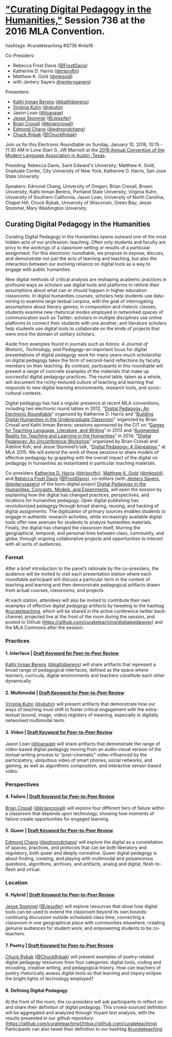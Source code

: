 # ["Curating Digital Pedagogy in the Humanities,"](https://apps.mla.org/program_details?prog_id=736&year=2016) Session 736 at the 2016 MLA Convention.

hashtags: #curateteaching #S736 #mla16

Co-Presiders: 
* Rebecca Frost Davis ([@FrostDavis](https://twitter.com/frostdavis))
* Katherine D. Harris ([@triproftri](https://twitter.com/triproftri))
* Matthew K. Gold ([@mkgold](https://twitter.com/mkgold))
* with Jentery Sayers [@jenterysayers](https://twitter.com/jenterysayers))

Presenters: 
* [Kathi Inman Berens](http://kathiiberens.com/) ([@kathiiberens](https://twitter.com/kathiiberens/))
* [Virginia Kuhn](http://virginiakuhn.net/) ([@vkuhn](https://twitter.com/vkuhn/))
* Jason Loan ([@loanage](https://twitter.com/loanage/))
* [Jesse Stommel](http://www.jessestommel.com/) ([@Jessifer](https://twitter.com/Jessifer/))
* [Brian Croxall](http://briancroxall.net/) ([@briancroxall](https://twitter.com/briancroxall/))
* [Edmond Chang](http://www.edmondchang.com/) ([@edmondchang](https://twitter.com/edmondchang/))
* [Chuck Rybak](http://chuckrybak.com/) ([@ChuckRybak](https://twitter.com/ChuckRybak/))

Join us for this Electronic Roundtable on Sunday, January 10, 2016, 10:15 - 11:30 AM in Lone Start G, JW Marriott at the [2016 Annual Convention of the Modern Language Association in Austin, Texas](https://www.mla.org/Convention/MLA-2016/2016-Convention-Information-and-Services).

Presiding: Rebecca Davis, Saint Edward's University; Matthew K. Gold, Graduate Center, City University of New York; Katherine D. Harris, San Jose State University

Speakers: Edmond Chang, University of Oregon; Brian Croxall, Brown University; Kathi Inman Berens, Portland State University; Virginia Kuhn, University of Southern California; Jason Loan, University of North Carolina, Chapel Hill; Chuck Rybak, University of Wisconsin, Green Bay; Jesse Stommel, Mary Washington University.  

## Curating Digital Pedagogy in the Humanities

Curating Digital Pedagogy in the Humanities opens outward one of the most hidden acts of our profession: teaching. Often only students and faculty are privy to the workings of a classroom setting or results of a particular assignment. For this electronic roundtable, we propose to expose, discuss, and demonstrate not just the acts of learning and teaching, but also the interaction between our evolving reliance on digital tools as a way to engage with public humanities.

New digital methods of critical analysis are reshaping academic practices in profound ways as scholars use digital tools and platforms to rethink their assumptions about what can or should happen in higher education classrooms. In digital humanities courses, scholars help students use data-mining to examine large textual corpora, with the goal of interrogating assumptions about literary genres; in composition and rhetoric classes, students examine new rhetorical modes employed in networked spaces of communication such as Twitter; scholars in multiple disciplines use online platforms to connect their students with one another; and literature scholars help students use digital tools to collaborate on the kinds of projects that were once the domain of solitary scholars.

Aside from examples found in journals such as *Kairos: A Journal of Rhetoric, Technology, and Pedagogy*–an important locus for digital presentations of digital pedagogy work for many years–much scholarship on digital pedagogy takes the form of second-hand reflections by faculty members on their teaching. By contrast, participants in this roundtable will present a range of concrete examples of the materials that make up successful digital pedagogy practices. The round table, taken as a whole, will document the richly-textured culture of teaching and learning that responds to new digital learning environments, research tools, and socio-cultural contexts.

Digital pedagogy has had a regular presence at recent MLA conventions, including two electronic round tables in 2012, “[Digital Pedagogy: An Electronic Roundtable](https://triproftri.wordpress.com/2011/05/14/acceptance-of-pedagogy-dh-mla-2012/)” organized by Katherine D. Harris and “[Building Digital Humanities in the Undergraduate Classroom](http://www.briancroxall.net/buildingDH/)” organized by Brian Croxall and Kathi Inman Berens; sessions sponsored by the CIT on “[Games for Teaching Language, Literature, and Writing](http://mla13.org/486)” in 2013 and “[Augmented Reality for Teaching and Learning in the Humanities](http://mla14.org/168)”  in 2014; “[Digital Pedagogy: An Unconference Workshop](http://mla13.org/2)” organized by Brian Croxall and Adeline Koh; and Jesse Stommel’s talk, “[Digital Pedagogy: A Genealogy](http://mla15.org/604),” at MLA 2015. We will extend the work of these sessions to share models of effective pedagogy by grappling with the overall impact of the digital on pedagogy in humanities as instantiated in particular teaching materials.

Co-presiders [Katherine D. Harris](https://triproftri.wordpress.com/) ([@triproftri](https://twitter.com/triproftri)), [Matthew K. Gold](http://mkgold.net/) ([@mkgold](https://twitter.com/mkgold)), and [Rebecca Frost Davis](https://rebeccafrostdavis.wordpress.com/) ([@FrostDavis](https://twitter.com/frostdavis)), co-editors (with [Jentery Sayers](http://www.jenterysayers.com/), [@jenterysayers](https://twitter.com/jenterysayers)) of the born-digital project [Digital Pedagogy in the Humanities: Concepts, Models, and Experiments](https://github.com/curateteaching/digitalpedagogy/blob/master/announcement.md), will open the session by explaining how the digital has changed practices, perspectives, and locations for humanities pedagogy. Open digital publishing has revolutionized pedagogy through broad sharing, reusing, and hacking of digital assignments. The digitization of primary sources enables students to engage in authentic research activities, while increasingly available digital tools offer new avenues for students to analyze humanities materials. Finally, the digital has changed the classroom itself, blurring the geographical, temporal, and personal lines between class, community, and globe, through ongoing collaborative projects and opportunities to interact with all sorts of audiences.

### Format

After a brief introduction to the panel’s rationale by the co-presiders, the audience will be invited to visit each presentation station where each roundtable participant will discuss a particular term in the context of teaching and learning and then demonstrate pedagogical artifacts drawn from actual courses, classrooms, and projects.

At each station, attendees will also be invited to contribute their own examples of effective digital pedagogy artifacts by tweeting to the hashtag [#curateteaching](https://twitter.com/search?q=%23curateteaching), which will be shared in the active conference twitter back-channel, projected live at the front of the room during the session, and posted to Github (https://github.com/curateteaching/digitalpedagogy) and the MLA Commons after the session.

### Practices

#### 1. Interface | [Draft Keyword for Peer-to-Peer Review](https://github.com/curateteaching/digitalpedagogy/blob/master/keywords/interface.md)

[Kathi Inman Berens](http://kathiiberens.com/) ([@kathiiberens](https://twitter.com/kathiiberens/)) will share artifacts that represent a broad range of pedagogical interfaces, defined as the space where learners, curricula, digital environments and teachers constitute each other dynamically.

#### 2. Multimodal | [Draft Keyword for Peer-to-Peer Review](https://github.com/curateteaching/digitalpedagogy/blob/master/keywords/multimodal.md)

[Virginia Kuhn](http://virginiakuhn.net/) ([@vkuhn](https://twitter.com/vkuhn/)) will present artifacts that demonstrate how our ways of teaching must shift to foster critical engagement with the extra-textual (sound, image, video) registers of meaning, especially in digitally networked multimodal texts.

#### 3. Video | [Draft Keyword for Peer-to-Peer Review](https://github.com/curateteaching/digitalpedagogy/blob/master/keywords/video.md)

Jason Loan ([@loanage](https://twitter.com/loanage/)) will share artifacts that demonstrate the range of video-based digital pedagogy moving from an audio-visual version of the textual writing process to “post-cinematic” video influenced by the participatory, ubiquitous video of smart phones, social networks, and gaming, as well as algorithmic composition, and interactive sensor-based video.

### Perspectives

#### 4. Failure | [Draft Keyword for Peer-to-Peer Review](https://github.com/curateteaching/digitalpedagogy/blob/master/keywords/failure.md)

[Brian Croxall](http://briancroxall.net/) ([@briancroxall](https://twitter.com/briancroxall/)) will explore four different tiers of failure within a classroom that depends upon technology, showing how moments of failure create opportunities for engaged learning.

#### 5. Queer | [Draft Keyword for Peer-to-Peer Review](https://github.com/curateteaching/digitalpedagogy/blob/master/keywords/queer.md)

[Edmond Chang](http://www.edmondchang.com/) ([@edmondchang](https://twitter.com/edmondchang/)) will explore the digital as a constellation of spaces, practices, and protocols that can be both liberatory and regulatory, both queer and deeply normative. Queer digital pedagogy is about finding, creating, and playing with multimodal and polyamorous questions, algorithms, archives, and artifacts, analog and digital, flesh-to-flesh and virtual.

### Location

#### 6. Hybrid | [Draft Keyword for Peer-to-Peer Review](https://github.com/curateteaching/digitalpedagogy/blob/master/keywords/hybrid.md)

[Jesse Stommel](http://www.jessestommel.com/) ([@Jessifer](https://twitter.com/Jessifer/)) will explore resources that show how digital tools can be used to extend the classroom beyond its own bounds: continuing discussion outside scheduled class time; connecting a classroom in one geographical place with communities elsewhere; creating genuine audiences for student work; and empowering students to be co-teachers.

#### 7. Poetry | [Draft Keyword for Peer-to-Peer Review](https://github.com/curateteaching/digitalpedagogy/blob/master/keywords/poetry.md)

[Chuck Rybak](http://chuckrybak.com/) ([@ChuckRybak](https://twitter.com/ChuckRybak/)) will present examples of poetry-related digital pedagogy resources from four categories: digital tools, coding and encoding, creative writing, and pedagogical history. How can teachers of poetry rhetorically assess digital tools so that learning and inquiry eclipse the bright lights of technology employed?

#### 8. Defining Digital Pedagogy

At the front of the room, the co-presiders will ask participants to reflect on and share their definition of digital pedagogy.  This crowd-sourced definition will be aggregated and analyzed through Voyant text analysis, with the results presented in our github repository: [https://github.com/curateteaching](https://github.com/curateteaching) Participants can also tweet their definition to our hashtag [#curateteaching](https://twitter.com/hashtag/curateteaching)
